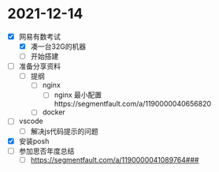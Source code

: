 # 2021-12-14
 - [x] 网易有数考试
   - [x] 凑一台32G的机器
   - [ ] 开始搭建
 - [ ] 准备分享资料
   - [ ] 提纲
     - [ ] nginx
       - [ ] nginx 最小配置https://segmentfault.com/a/1190000040656820
     - [ ] docker
 - [ ] vscode
   - [ ] 解决js代码提示的问题
 - [x] 安装posh
 - [ ] 参加思否年度总结
   - [ ] https://segmentfault.com/a/1190000041089764###